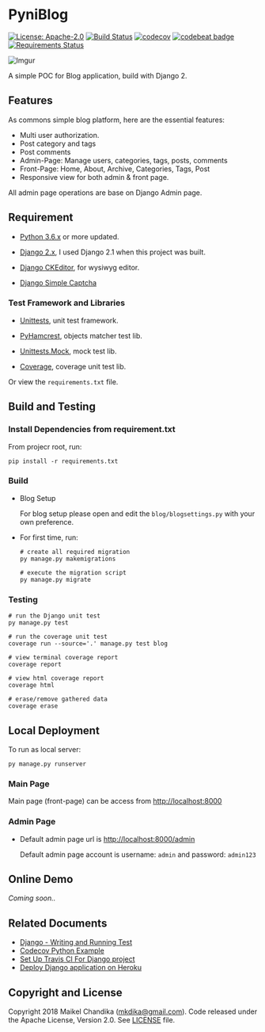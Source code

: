 # PyniBlog

[![License: Apache-2.0](https://img.shields.io/badge/license-Apache--2.0-green.svg)](/LICENSE)
[![Build Status](https://travis-ci.org/mkdika/pyniblog.svg?branch=master)](https://travis-ci.org/mkdika/pyniblog)
[![codecov](https://codecov.io/gh/mkdika/pyniblog/branch/master/graph/badge.svg)](https://codecov.io/gh/mkdika/pyniblog)
[![codebeat badge](https://codebeat.co/badges/9298084a-61f8-4789-9d87-a0ec77a07655)](https://codebeat.co/projects/github-com-mkdika-pyniblog-master)
[![Requirements Status](https://requires.io/github/mkdika/pyniblog/requirements.svg?branch=master)](https://requires.io/github/mkdika/pyniblog/requirements/?branch=master)

![Imgur](https://i.imgur.com/uoRGiDz.png)

A simple POC for Blog application, build with Django 2.

## Features

As commons simple blog platform, here are the essential features:

- Multi user authorization.
- Post category and tags
- Post comments
- Admin-Page: Manage users, categories, tags, posts, comments
- Front-Page: Home, About, Archive, Categories, Tags, Post
- Responsive view for both admin & front page.

All admin page operations are base on Django Admin page.

## Requirement

- [Python 3.6.x](https://www.python.org/downloads/) or more updated.

- [Django 2.x](https://docs.djangoproject.com/en/2.1/topics/install/), 
  I used Django 2.1 when this project was built.

- [Django CKEditor](https://github.com/django-ckeditor/django-ckeditor#installation), for wysiwyg editor.

- [Django Simple Captcha](https://django-simple-captcha.readthedocs.io/en/latest/usage.html)

### Test Framework and Libraries

- [Unittests](https://docs.python.org/3/library/unittest.html), unit test framework.

- [PyHamcrest](https://github.com/hamcrest/PyHamcrest), objects matcher test lib.

- [Unittests.Mock](https://docs.python.org/3/library/unittest.mock.html), mock test lib.

- [Coverage](https://coverage.readthedocs.io/en/coverage-4.5.1a/), coverage unit test lib.

Or view the `requirements.txt` file.

## Build and Testing

### Install Dependencies from requirement.txt

From projecr root, run:

```console
pip install -r requirements.txt
```

### Build

- Blog Setup

  For blog setup please open and edit the `blog/blogsettings.py` with your own preference.

- For first time, run:

  ```console
  # create all required migration
  py manage.py makemigrations

  # execute the migration script
  py manage.py migrate
  ```

### Testing

```console
# run the Django unit test
py manage.py test

# run the coverage unit test
coverage run --source='.' manage.py test blog

# view terminal coverage report
coverage report

# view html coverage report
coverage html

# erase/remove gathered data
coverage erase
```


## Local Deployment

To run as local server:

```console
py manage.py runserver
```

### Main Page

Main page (front-page) can be access from [http://localhost:8000](http://localhost:8000)

### Admin Page

- Default admin page url is [http://localhost:8000/admin](http://localhost:8000/admin)
  
  Default admin page account is username: `admin` and password: `admin123`

## Online Demo

_Coming soon.._

## Related Documents

- [Django - Writing and Running Test](https://docs.djangoproject.com/en/2.1/topics/testing/overview/)
- [Codecov Python Example](https://github.com/codecov/example-python)
- [Set Up Travis CI For Django project](https://medium.com/@MicroPyramid/set-up-travis-ci-for-django-project-427d6dd2f46c)
- [Deploy Django application on Heroku](https://simpleisbetterthancomplex.com/tutorial/2016/08/09/how-to-deploy-django-applications-on-heroku.html)

## Copyright and License

Copyright 2018 Maikel Chandika (mkdika@gmail.com). Code released under the
Apache License, Version 2.0. See [LICENSE](/LICENSE) file.
